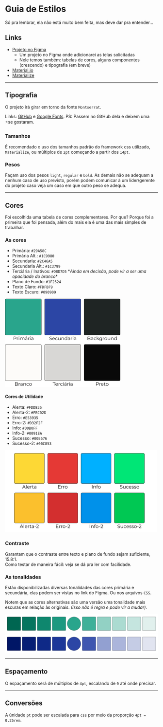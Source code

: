 # Guia de Estilos

Só pra lembrar, ela não está muito bem feita, mas deve dar pra entender...

## Links

- [Projeto no Figma](https://www.figma.com/file/Fsj2sBRsuzV7IB6XUHHjKv/Trabalho-Final-INF2?node-id=0%3A1)
  - Um projeto no Figma onde adicionarei as telas solicitadas
  - Nele temos também: tabelas de cores, alguns componentes (crescendo) e tipografia (em breve)
- [Material.io](https://material.io)
- [Materialize](https://materializecss.com/)

---

## Tipografia

O projeto irá girar em torno da fonte `Montserrat`.

Links: [GitHub](https://github.com/JulietaUla/Montserrat) e [Google Fonts](https://fonts.google.com/specimen/Montserrat).
PS: Passem no GitHub dela e deixem uma ⭐️se gostaram.

### Tamanhos

É recomendado o uso dos tamanhos padrão do framework css utilizado, `Materialize`, ou múltiplos de `2pt` começando a partir dos `14pt`.

### Pesos

Façam uso dos pesos `light`, `regular` e `bold`. As demais não se adequam a nenhum caso de uso previsto, porém podem comunicar à um líder/gerente do projeto caso veja um caso em que outro peso se adequa.

---

## Cores

Foi escolhida uma tabela de cores complementares. Por que? Porque foi a primeira que foi pensada, além do mais ela é uma das mais simples de trabalhar.

### As cores

- Primária: `#29A58C`
- Primária Alt.: `#1C9980`
- Secundaria: `#2C46A5`
- Secundaria Alt.: `#1C3799`
- Terciária / Inativos: `#D8D7D5` \*_Ainda em decisão, pode vir a ser uma opacidade do branco_\*
- Plano de Fundo: `#1F2524`
- Texto Claro: `#FDFBF9`
- Texto Escuro: `#090909`

![Cores](assets/Pallet.png)

#### Cores de Utilidade

- Alerta: `#FDD835`
- Alerta-2: `#FBC02D`
- Erro: `#E53935`
- Erro-2: `#D32F2F`
- Info: `#00B0FF`
- Info-2: `#0091EA`
- Sucesso: `#00E676`
- Sucesso-2: `#00C853`

![Cores de Utilidade](<assets/Util colors.png>)

### Contraste

Garantam que o contraste entre texto e plano de fundo sejam suficiente, 15.8:1.  
Como testar de maneira fácil: veja se dá pra ler com facilidade.

### As tonalidades

Estão disponibilizadas diversas tonalidades das cores primária e secundária, elas podem ser vistas no link do Figma. Ou nos arquivos `CSS`.

Notem que as cores alternativas são uma versão uma tonalidade mais escuras em relação às originais. _(Isso não é regra e pode vir a mudar)_.

![Cores Primárias](<assets/Primary color.png>)
![Cores Secúndarias](<assets/Secondary color.png>)

---

## Espaçamento

O espaçamento será de múltiplos de `4pt`, escalando de `0` até onde precisar.

---

## Conversões

A únidade `pt` pode ser escalada para `css` por meio da proporção `4pt = 0.25rem`.
